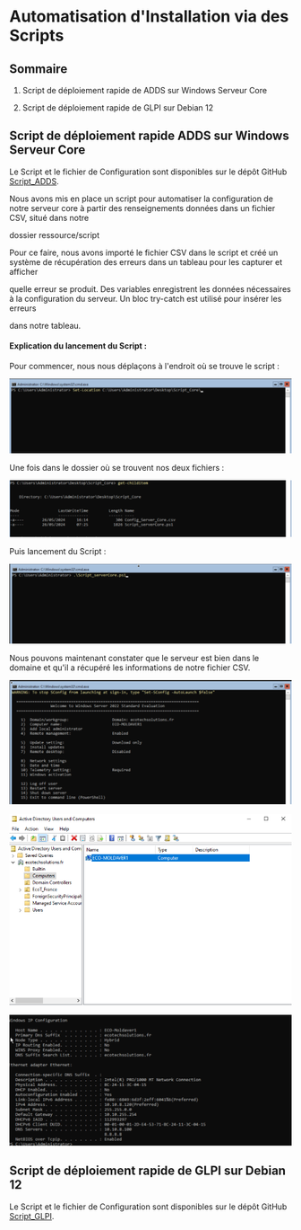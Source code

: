 # Automatisation d'Installation via des Scripts

## Sommaire

1) Script de déploiement rapide de ADDS sur Windows Serveur Core

2) Script de déploiement rapide de GLPI sur Debian 12

## Script de déploiement rapide ADDS sur Windows Serveur Core

Le Script et le fichier de Configuration sont disponibles sur le dépôt GitHub [Script_ADDS](/S11/ressource/script/adds/install/).

Nous avons mis en place un script pour automatiser la configuration de notre serveur core à partir des renseignements données dans un fichier CSV, situé dans notre 

dossier ressource/script

Pour ce faire, nous avons importé le fichier CSV dans le script et créé un système de récupération des erreurs dans un tableau pour les capturer et afficher 

quelle erreur se produit. Des variables enregistrent les données nécessaires à la configuration du serveur. Un bloc try-catch est utilisé pour insérer les erreurs 

dans notre tableau.

#### Explication du lancement du Script : 

Pour commencer, nous nous déplaçons à l'endroit où se trouve le script :

![](/S11/ressource/Core/Core_Path_Script.png)

Une fois dans le dossier où se trouvent nos deux fichiers :

![](/S11/ressource/Core/Core_File.png)

Puis lancement du Script : 

![](/S11/ressource/Core/Core_Launch_Script.png)

Nous pouvons maintenant constater que le serveur est bien dans le domaine et qu'il a récupéré les informations de notre fichier CSV.

![](/S11/ressource/Core/Core_Domain.png)

![](/S11/ressource/Core/Core_Apres_Script.png)

![](/S11/ressource/Core/Core_Config.png)

## Script de déploiement rapide de GLPI sur Debian 12

Le Script et le fichier de Configuration sont disponibles sur le dépôt GitHub [Script_GLPI](/S11/ressource/script/gpli/install/).